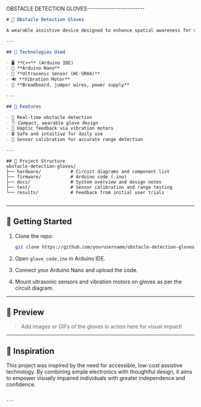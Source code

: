 OBSTACLE DETECTION GLOVES------------------------

```md
# 🧤 Obstacle Detection Gloves

A wearable assistive device designed to enhance spatial awareness for visually impaired users. Using ultrasonic sensors and an Arduino Nano, the gloves detect nearby obstacles and provide haptic feedback through vibration motors — enabling safer, more confident navigation. 🚶‍♂️✨

---

## 🔧 Technologies Used

- 🖥️ **C++** (Arduino IDE)
- 🤖 **Arduino Nano**
- 📡 **Ultrasonic Sensor (HC-SR04)**
- 🔊 **Vibration Motor**
- 🔌 **Breadboard, jumper wires, power supply**

---

## 🎯 Features

- 📍 Real-time obstacle detection
- ✋ Compact, wearable glove design
- 🔁 Haptic feedback via vibration motors
- 🔒 Safe and intuitive for daily use
- 🧪 Sensor calibration for accurate range detection

---
```
```
## 📁 Project Structure
obstacle-detection-gloves/
├── hardware/           # Circuit diagrams and component list
├── firmware/           # Arduino code (.ino)
├── docs/               # System overview and design notes
├── test/               # Sensor calibration and range testing
└── results/            # Feedback from initial user trials
```
```
```


---

## 🚀 Getting Started

1. Clone the repo:
   ```bash
   git clone https://github.com/yourusername/obstacle-detection-gloves.git
   ```

2. Open `glove_code.ino` in Arduino IDE.

3. Connect your Arduino Nano and upload the code.

4. Mount ultrasonic sensors and vibration motors on gloves as per the circuit diagram.

---

## 📸 Preview

> Add images or GIFs of the gloves in action here for visual impact!

---

## 🧠 Inspiration

This project was inspired by the need for accessible, low-cost assistive technology. By combining simple electronics with thoughtful design, it aims to empower visually impaired individuals with greater independence and confidence.
```

---

